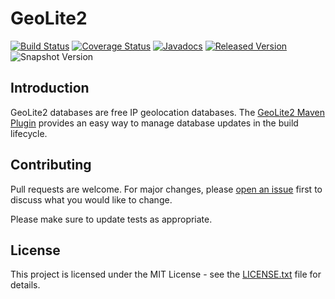 # GeoLite2

[![Build Status](https://travis-ci.org/openjax/geolite2.svg?branch=master)](https://travis-ci.org/openjax/geolite2)
[![Coverage Status](https://coveralls.io/repos/github/openjax/geolite2/badge.svg)](https://coveralls.io/github/openjax/geolite2)
[![Javadocs](https://www.javadoc.io/badge/org.openjax.geolite2/geolite2.svg)](https://www.javadoc.io/doc/org.openjax.geolite2/geolite2)
[![Released Version](https://img.shields.io/maven-central/v/org.openjax.geolite2/geolite2.svg)](https://mvnrepository.com/artifact/org.openjax.geolite2/geolite2)
![Snapshot Version](https://img.shields.io/nexus/s/org.openjax.geolite2/geolite2?label=maven-snapshot&server=https%3A%2F%2Foss.sonatype.org)

## Introduction

GeoLite2 databases are free IP geolocation databases. The [GeoLite2 Maven Plugin](/geolite2-maven-plugin) provides an easy way to manage database updates in the build lifecycle.

## Contributing

Pull requests are welcome. For major changes, please [open an issue](../../issues) first to discuss what you would like to change.

Please make sure to update tests as appropriate.

## License

This project is licensed under the MIT License - see the [LICENSE.txt](LICENSE.txt) file for details.
